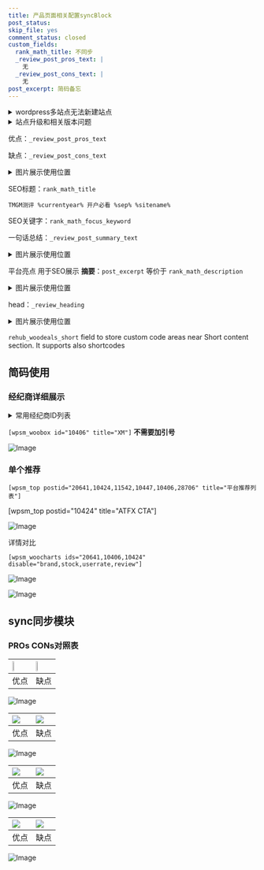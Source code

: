 ```yaml
---
title: 产品页面相关配置syncBlock
post_status: 
skip_file: yes
comment_status: closed
custom_fields:
  rank_math_title: 不同步
  _review_post_pros_text: |
    无
  _review_post_cons_text: |
    无
post_excerpt: 简码备忘
---
```

<details><summary>wordpress多站点无法新建站点</summary>

<li>和报错需要清理cookies一样的原因</li>
<li>wp-config.php里面<code>define( 'SUBDOMAIN_INSTALL', false );//子域名安装</code></li>
<li>新建子站点是用<code>define( 'SUBDOMAIN_INSTALL', true);//子域名安装</code> 完成以后，改成<code>false</code></li>
</details>

<details><summary>站点升级和相关版本问题</summary>

<p>wordpress：5.9.9
woocommerce：7.5.1
出现问题的地方：主题选项里面>><strong>Product layout >>compact style</strong></p>
<p>如何出现没有用过的字段 导致无法保存。先导出配置 然后进行修改，后面再次恢复即可。</p>
<p>出现部分字段无法显示时，需要返回默认布局后，对产品进行保存就好了。</p>
<p></p>
</details>

优点：`_review_post_pros_text`

缺点：`_review_post_cons_text`

<details><summary>图片展示使用位置</summary>

<img src="https://prod-files-secure.s3.us-west-2.amazonaws.com/39ed1227-6d7d-4570-be36-9ccd4a2c4241/f51d3d83-55d4-4bdf-9604-f37ec77ab556/Untitled.png?X-Amz-Algorithm=AWS4-HMAC-SHA256&X-Amz-Content-Sha256=UNSIGNED-PAYLOAD&X-Amz-Credential=ASIAZI2LB4666BTM3NYO%2F20250523%2Fus-west-2%2Fs3%2Faws4_request&X-Amz-Date=20250523T165529Z&X-Amz-Expires=3600&X-Amz-Security-Token=IQoJb3JpZ2luX2VjEDgaCXVzLXdlc3QtMiJHMEUCIAZvjQCdrU7KrOC02U7UOKrLUdGuzxe9RGHLe43IgdzWAiEAt65ZHoC9b6sdDdipX1gW4z2BlqlEh3PPz5oeVH%2FgqPwqiAQI8f%2F%2F%2F%2F%2F%2F%2F%2F%2F%2FARAAGgw2Mzc0MjMxODM4MDUiDOpoT7J2xnUawXkYNircA2izAB7eGwjyGNFiByhogVHy9v3kDl8ba7FW96WmY5O3E30aWFYmEpL6vpelII52yJyD23wBM4QJppkSorBAizC5Blbi9ykdMZmroU1MZkw5%2BvC5JclahCJMl6RcW1og%2FVLXMvRXBneEpMAUvyMIoVoaDpq8DZypH8tRui0TC%2BSCvm%2FnKMjP81%2FJslIsEoYhsRTCrH55Wrsfv1xKtRQNMtSonicxTroMClkNR72abdX4bKWyO0l5Xxebim%2FvS%2BZM6L8eGP8R98Z%2B8bzjHfO4sRdn0%2BrXUfVJ%2BRceD6qbVsLAipcjzJQ0YT%2Fxv3CmnUE01izjtRxBAvy4fttaTURDp4kyTzJZq9h3ONeP%2Ff8GF0WrO%2F5vzpN3yYPPn%2FUsbcRVpkh%2B0pY%2FwgOsdcChl%2Fiu2JrBEGTz%2BP6e6nNt3gluGCNigDhElhBTBksrvUWmP3lJHAj6mquYvI3r4PFJxvK6ZEmscODnWhUyUuEs43bEkXw921Eqikmy%2FvZb8isrlONEcEPSXzbr2jJsfVHC85KcIoVZimrsuaKtU0wzCdduRXOM%2BEHzEpoQHJI5ge32fxcal8YeULYZaSHVNX68dEHp8LmQk5RuHDtzkDtMZnw5xG8pZ%2FI6lk%2FPpBf45yFgMPq7wsEGOqUB%2BRHEZnASESpAyKGvMe9gs1H%2B0Vqnc%2F06F1kkMpdSM4x3fyeYsqpmA1u3lM390tTNr5KAJBMIg5o2Nw5BJzJs24uaPWdcZTewknffsi4WKlrWe2x98L3CF2VsJ9t3dDLvbvWAv0aoSYchHtHpeq49FhP2UyGE25nTR418Pacc8XlGX02UCKW2yP%2FiYyD0CKpI7Rt%2B%2B0JJWtt8GTjxBWnKZkkS4hOm&X-Amz-Signature=52999c3416a4221aa502073a4a204e0e2cee836ea7cb2ae37e5094fff17f6d35&X-Amz-SignedHeaders=host&x-id=GetObject" alt="Image">
</details>

SEO标题：`rank_math_title`

`TMGM测评 %currentyear% 开户必看 %sep% %sitename%`

SEO关键字：`rank_math_focus_keyword`

一句话总结：`_review_post_summary_text`

<details><summary>图片展示使用位置</summary>

<img src="https://prod-files-secure.s3.us-west-2.amazonaws.com/39ed1227-6d7d-4570-be36-9ccd4a2c4241/4b96a922-296c-4f4e-8630-d1c870cbce01/Untitled.png?X-Amz-Algorithm=AWS4-HMAC-SHA256&X-Amz-Content-Sha256=UNSIGNED-PAYLOAD&X-Amz-Credential=ASIAZI2LB4665PK4HYVO%2F20250523%2Fus-west-2%2Fs3%2Faws4_request&X-Amz-Date=20250523T165529Z&X-Amz-Expires=3600&X-Amz-Security-Token=IQoJb3JpZ2luX2VjEDgaCXVzLXdlc3QtMiJHMEUCIQDeXtDbaZAKTO9L4hOm5QnNZphL0HZjEB2orfZb40nV6gIgTJdaue%2FBQQcjIUBvZaQ9de1eiLGGN3t5f2SRQztUMfsqiAQI8f%2F%2F%2F%2F%2F%2F%2F%2F%2F%2FARAAGgw2Mzc0MjMxODM4MDUiDDu8v0lYfz4C94RoRSrcA7G1BLxlOAPhu9EmspI%2BZFzsfrXxJdW75P5%2BfjEVuGoLKeGqQYJmkrYXq2A9tHB9DKU8W0QBjAS%2FDEIz4V2DyWUo7qJ17jIpwMC02WA2nv6qSJ16SNsYqlJPzB8mc1ZNojga4EebjnfYt8fA8CRH5YGEQrXt0o8F9VZj%2BXN4oJaIxZBpCoJBlgSXFWUrOQS1QwdeVcwjK55CgaDG9rQTbVJ3szQZxovIsczZAzgpipbZ6P9lwFoWDRZvQVU7jslnhIhJepR0nHZhVjB909mrWd3muLsi%2Bl3KlnbZa5YT8ng4FY9FTQssb7nd0lUJlbu5iUt112%2F3%2B29owhC3gl%2FvzBKtftzYc%2BBZwdM%2Fe8n3IcXtYCmaNnj4bVhDBUG8Zv69aAIB9NsCR%2FcxppGIOJ7RMVx%2F%2Fhlm91WA1i62Npygwy2C5dAKzcRXigA1YF8JayGyMYHXZkUh2nBiHlN8ZkDgAoXWqsr3B59mCWtPzIgp4x%2BdupwL%2Bk1eEVj0w8J0i2dWRPYJfRFuP4yrYwzth8YkW9qYDcC%2B49gNK9fvUpu9F1oQWSgfA8AHGW1z5HJrOUN9GYWu7%2Be14NhPiMRDx39fLME2le27VOh1U1cAh%2BhhyJ9m7ktbGrjVI3gj0%2FBSMLq7wsEGOqUBfPwzeMUafpRCi%2BC5EcF6s7xeWisfVEwPowkbAtqQmM%2BLGtZQntSmCRZffNNFQEiksLsfcWjXid6AA1FcxXrTFaPFXGMHBrw3LK5utXHDhNexpPEn50nold9UtbPJ30HTc4YpoVtEsHUdxbrQH5wvl3ikkntH4sxCvzqL3VMfJ3rPxJ5EkKaar%2BoW1CeiPiRHxfNRWErZvhuxh%2FbBkNue6szQRKek&X-Amz-Signature=f8be93eabace4a6e8eace51083e59956ebe162351906c14cfe9c3e7f2db477e8&X-Amz-SignedHeaders=host&x-id=GetObject" alt="Image">
</details>

平台亮点 用于SEO展示 **摘要**：`post_excerpt`  等价于 `rank_math_description`

<details><summary>图片展示使用位置</summary>

<img src="https://prod-files-secure.s3.us-west-2.amazonaws.com/39ed1227-6d7d-4570-be36-9ccd4a2c4241/1ee11f63-b60a-4dfe-a7a7-d58ff23b5d88/Untitled.png?X-Amz-Algorithm=AWS4-HMAC-SHA256&X-Amz-Content-Sha256=UNSIGNED-PAYLOAD&X-Amz-Credential=ASIAZI2LB4665OIYPSYE%2F20250523%2Fus-west-2%2Fs3%2Faws4_request&X-Amz-Date=20250523T165529Z&X-Amz-Expires=3600&X-Amz-Security-Token=IQoJb3JpZ2luX2VjEDgaCXVzLXdlc3QtMiJIMEYCIQDelbjXwO8cgZ4C5EP9BxasynZM%2BSeGHDRlhzVwTgWkgAIhANI0%2FTn7pXql4PmI%2FMAbSzEbW%2Bski6Z86nseS998610cKogECPH%2F%2F%2F%2F%2F%2F%2F%2F%2F%2FwEQABoMNjM3NDIzMTgzODA1IgzZc8JuVpglEFT1ZBEq3AMcF2MlG280nKd6jkBwbh%2F6x64x6yJvuOLDYpw5MC75%2BrLzeYOVhlulIz%2BYDFUPr5%2Fxea1jBBQK2%2BQzwjkK343gEb4xHX42A4uEhmkeMqm9qhV9zlgp%2BEhQ6V51uaC2RTTo2Bcl3zui5oFadgkeR2e9bSgN8mSu3mtjBdjRPSDfdL3AUxtq7sbB8KZWncCEOAeyCWsgXvwdD890EjB5Ofrt0v5G9ffDpd2FyL8mla3E%2FIqCKoEN7XdCss1o6DJT0GiMAUM3LtGp6cYZ6g9byaTG%2Fmv0paPwf0gdRMY1b8zaYra8JZlbFsgy39ymqQT98QlG7uz%2B2iX5x0ZpXBp0eJX5Et3XLCr3HySkR6IHSeib48Qb1xs8uNaLlsPzjsTlLI6K1iabzZZ5G53lJoDlHZHXek1szFxpX5GmmldmZzQrBzu9d5t77szMC1MU1%2FyY9j3toJJOsPPsFT%2FJytwJl9K7PvOsA5to13K5y3oEls6a4gyDJGUrLfZbZvwnVtttTFgygaSettKe4Ceu8bLXmBUfVqm8h1626dNe6loti8YuGqUq2TS3l9wVj9OHZdtAiRbLd2IQvQ14w%2FdKO4j1ZhU9aSlgfgqyTCL681whCzcRDJuN%2Fdi46wnhlpKG3DDnu8LBBjqkAe313m5h1A5D1CMlXo1dj92IOI2%2FxQy7hezf1Q8FOYwV2sKSfoX01RWAvBUEPDUHmAT1%2BYk3NMC73GysWwuofWIM%2FVMHHCGZ0YasbWulJIgXcbIBdFsp%2FhjWcZGyTPA%2FO0TtB9vCwVzzI7Rg93IO0UgPhuMdYT38lykka0iJUrN5uNhvCBU5BmbDxkmusUBORydXhFXik4sxe9%2FkLjjn3QR7opqy&X-Amz-Signature=d049f8a5b7f18af88f2edb7dcf21f0c3dee9316c40abfe83324a83f900d50735&X-Amz-SignedHeaders=host&x-id=GetObject" alt="Image">
<img src="https://prod-files-secure.s3.us-west-2.amazonaws.com/39ed1227-6d7d-4570-be36-9ccd4a2c4241/ad4118b5-78d8-4fbe-801e-3b29b5d99c01/Untitled.png?X-Amz-Algorithm=AWS4-HMAC-SHA256&X-Amz-Content-Sha256=UNSIGNED-PAYLOAD&X-Amz-Credential=ASIAZI2LB4665OIYPSYE%2F20250523%2Fus-west-2%2Fs3%2Faws4_request&X-Amz-Date=20250523T165529Z&X-Amz-Expires=3600&X-Amz-Security-Token=IQoJb3JpZ2luX2VjEDgaCXVzLXdlc3QtMiJIMEYCIQDelbjXwO8cgZ4C5EP9BxasynZM%2BSeGHDRlhzVwTgWkgAIhANI0%2FTn7pXql4PmI%2FMAbSzEbW%2Bski6Z86nseS998610cKogECPH%2F%2F%2F%2F%2F%2F%2F%2F%2F%2FwEQABoMNjM3NDIzMTgzODA1IgzZc8JuVpglEFT1ZBEq3AMcF2MlG280nKd6jkBwbh%2F6x64x6yJvuOLDYpw5MC75%2BrLzeYOVhlulIz%2BYDFUPr5%2Fxea1jBBQK2%2BQzwjkK343gEb4xHX42A4uEhmkeMqm9qhV9zlgp%2BEhQ6V51uaC2RTTo2Bcl3zui5oFadgkeR2e9bSgN8mSu3mtjBdjRPSDfdL3AUxtq7sbB8KZWncCEOAeyCWsgXvwdD890EjB5Ofrt0v5G9ffDpd2FyL8mla3E%2FIqCKoEN7XdCss1o6DJT0GiMAUM3LtGp6cYZ6g9byaTG%2Fmv0paPwf0gdRMY1b8zaYra8JZlbFsgy39ymqQT98QlG7uz%2B2iX5x0ZpXBp0eJX5Et3XLCr3HySkR6IHSeib48Qb1xs8uNaLlsPzjsTlLI6K1iabzZZ5G53lJoDlHZHXek1szFxpX5GmmldmZzQrBzu9d5t77szMC1MU1%2FyY9j3toJJOsPPsFT%2FJytwJl9K7PvOsA5to13K5y3oEls6a4gyDJGUrLfZbZvwnVtttTFgygaSettKe4Ceu8bLXmBUfVqm8h1626dNe6loti8YuGqUq2TS3l9wVj9OHZdtAiRbLd2IQvQ14w%2FdKO4j1ZhU9aSlgfgqyTCL681whCzcRDJuN%2Fdi46wnhlpKG3DDnu8LBBjqkAe313m5h1A5D1CMlXo1dj92IOI2%2FxQy7hezf1Q8FOYwV2sKSfoX01RWAvBUEPDUHmAT1%2BYk3NMC73GysWwuofWIM%2FVMHHCGZ0YasbWulJIgXcbIBdFsp%2FhjWcZGyTPA%2FO0TtB9vCwVzzI7Rg93IO0UgPhuMdYT38lykka0iJUrN5uNhvCBU5BmbDxkmusUBORydXhFXik4sxe9%2FkLjjn3QR7opqy&X-Amz-Signature=4dcef4d156f23084bade7b7625f86e5d9068c9eb8a2216de87c04bc4fb9708b4&X-Amz-SignedHeaders=host&x-id=GetObject" alt="Image">
<img src="https://prod-files-secure.s3.us-west-2.amazonaws.com/39ed1227-6d7d-4570-be36-9ccd4a2c4241/a38cf7c9-a79c-4b64-9e94-13589fe0758b/Untitled.png?X-Amz-Algorithm=AWS4-HMAC-SHA256&X-Amz-Content-Sha256=UNSIGNED-PAYLOAD&X-Amz-Credential=ASIAZI2LB4665OIYPSYE%2F20250523%2Fus-west-2%2Fs3%2Faws4_request&X-Amz-Date=20250523T165529Z&X-Amz-Expires=3600&X-Amz-Security-Token=IQoJb3JpZ2luX2VjEDgaCXVzLXdlc3QtMiJIMEYCIQDelbjXwO8cgZ4C5EP9BxasynZM%2BSeGHDRlhzVwTgWkgAIhANI0%2FTn7pXql4PmI%2FMAbSzEbW%2Bski6Z86nseS998610cKogECPH%2F%2F%2F%2F%2F%2F%2F%2F%2F%2FwEQABoMNjM3NDIzMTgzODA1IgzZc8JuVpglEFT1ZBEq3AMcF2MlG280nKd6jkBwbh%2F6x64x6yJvuOLDYpw5MC75%2BrLzeYOVhlulIz%2BYDFUPr5%2Fxea1jBBQK2%2BQzwjkK343gEb4xHX42A4uEhmkeMqm9qhV9zlgp%2BEhQ6V51uaC2RTTo2Bcl3zui5oFadgkeR2e9bSgN8mSu3mtjBdjRPSDfdL3AUxtq7sbB8KZWncCEOAeyCWsgXvwdD890EjB5Ofrt0v5G9ffDpd2FyL8mla3E%2FIqCKoEN7XdCss1o6DJT0GiMAUM3LtGp6cYZ6g9byaTG%2Fmv0paPwf0gdRMY1b8zaYra8JZlbFsgy39ymqQT98QlG7uz%2B2iX5x0ZpXBp0eJX5Et3XLCr3HySkR6IHSeib48Qb1xs8uNaLlsPzjsTlLI6K1iabzZZ5G53lJoDlHZHXek1szFxpX5GmmldmZzQrBzu9d5t77szMC1MU1%2FyY9j3toJJOsPPsFT%2FJytwJl9K7PvOsA5to13K5y3oEls6a4gyDJGUrLfZbZvwnVtttTFgygaSettKe4Ceu8bLXmBUfVqm8h1626dNe6loti8YuGqUq2TS3l9wVj9OHZdtAiRbLd2IQvQ14w%2FdKO4j1ZhU9aSlgfgqyTCL681whCzcRDJuN%2Fdi46wnhlpKG3DDnu8LBBjqkAe313m5h1A5D1CMlXo1dj92IOI2%2FxQy7hezf1Q8FOYwV2sKSfoX01RWAvBUEPDUHmAT1%2BYk3NMC73GysWwuofWIM%2FVMHHCGZ0YasbWulJIgXcbIBdFsp%2FhjWcZGyTPA%2FO0TtB9vCwVzzI7Rg93IO0UgPhuMdYT38lykka0iJUrN5uNhvCBU5BmbDxkmusUBORydXhFXik4sxe9%2FkLjjn3QR7opqy&X-Amz-Signature=1c28aee0cb8f06b59bbf3517e6ce4a1f0cf784abaa1864fa1e8fc6c7cd19205e&X-Amz-SignedHeaders=host&x-id=GetObject" alt="Image">
<img src="https://prod-files-secure.s3.us-west-2.amazonaws.com/39ed1227-6d7d-4570-be36-9ccd4a2c4241/7da6fc1e-d2ac-42ae-8c75-cb5749aa18f6/Untitled.png?X-Amz-Algorithm=AWS4-HMAC-SHA256&X-Amz-Content-Sha256=UNSIGNED-PAYLOAD&X-Amz-Credential=ASIAZI2LB4665OIYPSYE%2F20250523%2Fus-west-2%2Fs3%2Faws4_request&X-Amz-Date=20250523T165529Z&X-Amz-Expires=3600&X-Amz-Security-Token=IQoJb3JpZ2luX2VjEDgaCXVzLXdlc3QtMiJIMEYCIQDelbjXwO8cgZ4C5EP9BxasynZM%2BSeGHDRlhzVwTgWkgAIhANI0%2FTn7pXql4PmI%2FMAbSzEbW%2Bski6Z86nseS998610cKogECPH%2F%2F%2F%2F%2F%2F%2F%2F%2F%2FwEQABoMNjM3NDIzMTgzODA1IgzZc8JuVpglEFT1ZBEq3AMcF2MlG280nKd6jkBwbh%2F6x64x6yJvuOLDYpw5MC75%2BrLzeYOVhlulIz%2BYDFUPr5%2Fxea1jBBQK2%2BQzwjkK343gEb4xHX42A4uEhmkeMqm9qhV9zlgp%2BEhQ6V51uaC2RTTo2Bcl3zui5oFadgkeR2e9bSgN8mSu3mtjBdjRPSDfdL3AUxtq7sbB8KZWncCEOAeyCWsgXvwdD890EjB5Ofrt0v5G9ffDpd2FyL8mla3E%2FIqCKoEN7XdCss1o6DJT0GiMAUM3LtGp6cYZ6g9byaTG%2Fmv0paPwf0gdRMY1b8zaYra8JZlbFsgy39ymqQT98QlG7uz%2B2iX5x0ZpXBp0eJX5Et3XLCr3HySkR6IHSeib48Qb1xs8uNaLlsPzjsTlLI6K1iabzZZ5G53lJoDlHZHXek1szFxpX5GmmldmZzQrBzu9d5t77szMC1MU1%2FyY9j3toJJOsPPsFT%2FJytwJl9K7PvOsA5to13K5y3oEls6a4gyDJGUrLfZbZvwnVtttTFgygaSettKe4Ceu8bLXmBUfVqm8h1626dNe6loti8YuGqUq2TS3l9wVj9OHZdtAiRbLd2IQvQ14w%2FdKO4j1ZhU9aSlgfgqyTCL681whCzcRDJuN%2Fdi46wnhlpKG3DDnu8LBBjqkAe313m5h1A5D1CMlXo1dj92IOI2%2FxQy7hezf1Q8FOYwV2sKSfoX01RWAvBUEPDUHmAT1%2BYk3NMC73GysWwuofWIM%2FVMHHCGZ0YasbWulJIgXcbIBdFsp%2FhjWcZGyTPA%2FO0TtB9vCwVzzI7Rg93IO0UgPhuMdYT38lykka0iJUrN5uNhvCBU5BmbDxkmusUBORydXhFXik4sxe9%2FkLjjn3QR7opqy&X-Amz-Signature=b89f321405744802e039efb2c5fb23cd834c5c99d2360b65718793ef7fb57192&X-Amz-SignedHeaders=host&x-id=GetObject" alt="Image">
<img src="https://prod-files-secure.s3.us-west-2.amazonaws.com/39ed1227-6d7d-4570-be36-9ccd4a2c4241/7e97f40a-eaee-47f5-b2f9-475f96808fa7/Untitled.png?X-Amz-Algorithm=AWS4-HMAC-SHA256&X-Amz-Content-Sha256=UNSIGNED-PAYLOAD&X-Amz-Credential=ASIAZI2LB4665OIYPSYE%2F20250523%2Fus-west-2%2Fs3%2Faws4_request&X-Amz-Date=20250523T165529Z&X-Amz-Expires=3600&X-Amz-Security-Token=IQoJb3JpZ2luX2VjEDgaCXVzLXdlc3QtMiJIMEYCIQDelbjXwO8cgZ4C5EP9BxasynZM%2BSeGHDRlhzVwTgWkgAIhANI0%2FTn7pXql4PmI%2FMAbSzEbW%2Bski6Z86nseS998610cKogECPH%2F%2F%2F%2F%2F%2F%2F%2F%2F%2FwEQABoMNjM3NDIzMTgzODA1IgzZc8JuVpglEFT1ZBEq3AMcF2MlG280nKd6jkBwbh%2F6x64x6yJvuOLDYpw5MC75%2BrLzeYOVhlulIz%2BYDFUPr5%2Fxea1jBBQK2%2BQzwjkK343gEb4xHX42A4uEhmkeMqm9qhV9zlgp%2BEhQ6V51uaC2RTTo2Bcl3zui5oFadgkeR2e9bSgN8mSu3mtjBdjRPSDfdL3AUxtq7sbB8KZWncCEOAeyCWsgXvwdD890EjB5Ofrt0v5G9ffDpd2FyL8mla3E%2FIqCKoEN7XdCss1o6DJT0GiMAUM3LtGp6cYZ6g9byaTG%2Fmv0paPwf0gdRMY1b8zaYra8JZlbFsgy39ymqQT98QlG7uz%2B2iX5x0ZpXBp0eJX5Et3XLCr3HySkR6IHSeib48Qb1xs8uNaLlsPzjsTlLI6K1iabzZZ5G53lJoDlHZHXek1szFxpX5GmmldmZzQrBzu9d5t77szMC1MU1%2FyY9j3toJJOsPPsFT%2FJytwJl9K7PvOsA5to13K5y3oEls6a4gyDJGUrLfZbZvwnVtttTFgygaSettKe4Ceu8bLXmBUfVqm8h1626dNe6loti8YuGqUq2TS3l9wVj9OHZdtAiRbLd2IQvQ14w%2FdKO4j1ZhU9aSlgfgqyTCL681whCzcRDJuN%2Fdi46wnhlpKG3DDnu8LBBjqkAe313m5h1A5D1CMlXo1dj92IOI2%2FxQy7hezf1Q8FOYwV2sKSfoX01RWAvBUEPDUHmAT1%2BYk3NMC73GysWwuofWIM%2FVMHHCGZ0YasbWulJIgXcbIBdFsp%2FhjWcZGyTPA%2FO0TtB9vCwVzzI7Rg93IO0UgPhuMdYT38lykka0iJUrN5uNhvCBU5BmbDxkmusUBORydXhFXik4sxe9%2FkLjjn3QR7opqy&X-Amz-Signature=169ff2f5aa529dae30c2de2aa5daea1cd32cae0c016dec2d7b9d2a1f2e0105ec&X-Amz-SignedHeaders=host&x-id=GetObject" alt="Image">
</details>

head：`_review_heading`

<details><summary>图片展示使用位置</summary>

<img src="https://prod-files-secure.s3.us-west-2.amazonaws.com/39ed1227-6d7d-4570-be36-9ccd4a2c4241/3a4650ad-9887-415c-889a-edd51fa54f27/Untitled.png?X-Amz-Algorithm=AWS4-HMAC-SHA256&X-Amz-Content-Sha256=UNSIGNED-PAYLOAD&X-Amz-Credential=ASIAZI2LB466TH42EG6Y%2F20250523%2Fus-west-2%2Fs3%2Faws4_request&X-Amz-Date=20250523T165530Z&X-Amz-Expires=3600&X-Amz-Security-Token=IQoJb3JpZ2luX2VjEDgaCXVzLXdlc3QtMiJHMEUCIQDHj50neIY6vz%2B%2BI5Njily9nZeL%2F%2F6bk6%2F2QLv2q2ekrAIgLehOsF0TXUp0IqJyMUlsC2XQFFkj0sR5lwDtW65lSSUqiAQI8f%2F%2F%2F%2F%2F%2F%2F%2F%2F%2FARAAGgw2Mzc0MjMxODM4MDUiDP77blcy1Z8mHKPNYircA1hpXiUIvRApC0gaWRXm2XtgRqvlzCArn9wiKCgrE8YnJ0JR1aWVvdVlgqknLB3bAkd6qg5RNDtJkeFk57CfhUbSkktmhmfc6WgWBgULv%2F00sLplI2VP4BTv0Yhkcr8BzS0wXQ8BtH%2BZkOJkCyyfed4UE%2BDbWrrPQMYcyrFhnuPlTBoWGxBoI7qXKf9RFBLgf3ee%2FNmY6SiLc8ZSq9zX%2BKqs3u0EKXOOgZaQivCOvD0wgZGv8Wo2qkgKqbIvMNqhUphGb03wA4giJRqEueMeYZawfwuARW8sNeNzmmhEALuPREyiWA2psjLsoXKxiAR3BW325xgAWUOi%2FtQQlkYMjGVUIN%2BWyl%2FenzDKxd%2FDvsdNJQXNJXT8RqmdyfK%2FgmwL269I1OE8Jt10YvckUvzALhG8y3TVaxXCxy5F9Q9GO9bltq4gbzDiyxEMnRcwZsmd0JXroCRKLc8thbsR1y6%2BjtL%2FHrSezBAc8x%2F1Qk83LfJF%2BNGjvrmOBxvGpS%2Bco7TozUrWs9rmb%2BgPxDUbYNIizsbXNBx7s7MYxUFZ4CCqPIWwe9j3ty8BrdVD%2FOZYDKOI5grv5Dt1pf8p1pd7%2FCEKayLuMNo%2BWQfsRfklVczIRdK5CyE9IC1dHrQ4Zk4xML%2B7wsEGOqUBQghzAxfR8VT40bsEK79YYOYSvDM%2BLsHYGYVA9CMB8tOa3bLqi7qGrnMobHamn1hkIIohQVSzXVTK0Zz1u0sjWp%2BdgWWNJfbzKwAfetw9eeypmynffBv%2FZJozKJPAYMhNJL6Aq0UaQxugLxFoPsHIBVknDpQ54yMtvl%2FTmtvMCd6onA0QSzKIecjTRIDi8zATy1bSKzJllW%2BZunBgvHoxo0elr8gi&X-Amz-Signature=3be4f70625c639266812b4156ceabdea70bb1841eca300143cdffea720ca307b&X-Amz-SignedHeaders=host&x-id=GetObject" alt="Image">
</details>

`rehub_woodeals_short`	field to store custom code areas near Short content section. It supports also shortcodes



## 简码使用

### 经纪商详细展示

<details><summary>常用经纪商ID列表</summary>

<pre><code class="php">嘉盛 ===> 20641  [wpsm_woobox id="20641" title="嘉盛"]
易信easymarkets ===> 11542  [wpsm_woobox id="11542" title="易信easymarkets"]
ATFX外汇 ===> 10424  [wpsm_woobox id="10424" title="ATFX"]
XM ===> 10406  [wpsm_woobox id="10406" title="XM"]
TMGM ===> 29622  [wpsm_woobox id="29622" title="TMGM"]
HYCM ===> 10447  [wpsm_woobox id="10447" title="HYCM"]
fpmarkets澳福外汇 ===> 20639  [wpsm_woobox id="20639" title="fpmarkets澳福外汇"]</code></pre>
</details>

`[wpsm_woobox id="10406" title="XM"]` **不需要加引号**

![Image](https://prod-files-secure.s3.us-west-2.amazonaws.com/39ed1227-6d7d-4570-be36-9ccd4a2c4241/4f898f9d-0fa7-4e43-acd3-ac6bc7be575a/Untitled.png?X-Amz-Algorithm=AWS4-HMAC-SHA256&X-Amz-Content-Sha256=UNSIGNED-PAYLOAD&X-Amz-Credential=ASIAZI2LB4664H7CC6HI%2F20250523%2Fus-west-2%2Fs3%2Faws4_request&X-Amz-Date=20250523T165522Z&X-Amz-Expires=3600&X-Amz-Security-Token=IQoJb3JpZ2luX2VjEDgaCXVzLXdlc3QtMiJHMEUCIAyv3xgTsHsPqFYMJAEgZIg4HP4gHPHUIMTNaw4Cya8WAiEAp2LQRRLpdTqbsEe80NWR6yj3ir517HGeM9VkNfXFpzkqiAQI8f%2F%2F%2F%2F%2F%2F%2F%2F%2F%2FARAAGgw2Mzc0MjMxODM4MDUiDPNJZ%2BmIi75XQ78tVSrcAwcifCRz7VXOFsrUivdGqwXZrGBgDgqGvPYp2b4C9f90W8d%2Bvrl9HfQVtiqqcJpLgKE8xod%2FTsv10GKEohQ9zcunrHsIqGcD148nMNkr6N5%2FHUk7hkAVqoepjpDAeaGFLP9XS2rbYnoynOn%2F6Qfu5GpohHdyjs6F4H2Ij%2BXyeCR%2BeZ5M3IhAro%2BVnNnMfK%2BhD1Z%2BzQyhD7nQM%2FHh5ydSPRmdyb%2BlCLDNmHUnqTzZI%2FdLVSZPyJG1NFBcpQryertOROhXqZ9I0YFUJeUP2E8gsp5TG2g3%2F5pYZLdcOx6w%2Fn4cOzIE3P1uU0rdiVdvhqd8P3zG6KxP54KOm%2FltNu7w313Q%2BNhSdpKOsGLAcTGOLMgF5kq1RKF2qf9TYjzLEASKz6QUywxM0%2FPQ7l6KiNZ4fach%2BF%2Fq29dPD5Kvwt%2BwUks%2BuZ7s8MYiuJYcYye%2FgGDbpY7Z5zyKUArEyDAiyesOU%2BfZ0tYW16X%2BaU2AHBDR77bXoAgv45gcWilL5tddOXmt3tcEaPKc0NaU2vW0eLttmkYO0NEbPyBhqWYy7JuHC%2FIi7GIJrlGCI6QQh%2BaxFkUpNWjul8L0WcvvhLOdPtXAGujiKPhEVU73WzW0xWsqwN95ElyH7fcIAw%2FoSlG2MNK7wsEGOqUByXwycFF7R9qnO%2Be7G2bUtbXkotLL9xav38XjoUm%2B6bI%2FTPWR2H%2BthK9tM0VXkWCh39C1OfY0l7NiXw7sXk9xGZgMlVlrRldaGjk4doQ7Tk8X%2FYjF5qEEzRkEvjvELNF1DZCsjsHuepGKRXQc8%2FyW8N9cEGspxXcbXztopMr0S9ttiVFWMWAnMzguCaj2hhX%2BPUeOaA6yNkIJViIlBho07%2F6OSpat&X-Amz-Signature=0f249267a179f6a6fc144f31174b576d316d9bd2b1afad2b2268f11c94805c84&X-Amz-SignedHeaders=host&x-id=GetObject)

### 单个推荐
`[wpsm_top postid="20641,10424,11542,10447,10406,28706" title="平台推荐列表"]`

[wpsm_top postid="10424" title="ATFX CTA"]

![Image](https://prod-files-secure.s3.us-west-2.amazonaws.com/39ed1227-6d7d-4570-be36-9ccd4a2c4241/5ac620dc-51a8-48b6-b55d-91f47299193c/Untitled.png?X-Amz-Algorithm=AWS4-HMAC-SHA256&X-Amz-Content-Sha256=UNSIGNED-PAYLOAD&X-Amz-Credential=ASIAZI2LB4664H7CC6HI%2F20250523%2Fus-west-2%2Fs3%2Faws4_request&X-Amz-Date=20250523T165522Z&X-Amz-Expires=3600&X-Amz-Security-Token=IQoJb3JpZ2luX2VjEDgaCXVzLXdlc3QtMiJHMEUCIAyv3xgTsHsPqFYMJAEgZIg4HP4gHPHUIMTNaw4Cya8WAiEAp2LQRRLpdTqbsEe80NWR6yj3ir517HGeM9VkNfXFpzkqiAQI8f%2F%2F%2F%2F%2F%2F%2F%2F%2F%2FARAAGgw2Mzc0MjMxODM4MDUiDPNJZ%2BmIi75XQ78tVSrcAwcifCRz7VXOFsrUivdGqwXZrGBgDgqGvPYp2b4C9f90W8d%2Bvrl9HfQVtiqqcJpLgKE8xod%2FTsv10GKEohQ9zcunrHsIqGcD148nMNkr6N5%2FHUk7hkAVqoepjpDAeaGFLP9XS2rbYnoynOn%2F6Qfu5GpohHdyjs6F4H2Ij%2BXyeCR%2BeZ5M3IhAro%2BVnNnMfK%2BhD1Z%2BzQyhD7nQM%2FHh5ydSPRmdyb%2BlCLDNmHUnqTzZI%2FdLVSZPyJG1NFBcpQryertOROhXqZ9I0YFUJeUP2E8gsp5TG2g3%2F5pYZLdcOx6w%2Fn4cOzIE3P1uU0rdiVdvhqd8P3zG6KxP54KOm%2FltNu7w313Q%2BNhSdpKOsGLAcTGOLMgF5kq1RKF2qf9TYjzLEASKz6QUywxM0%2FPQ7l6KiNZ4fach%2BF%2Fq29dPD5Kvwt%2BwUks%2BuZ7s8MYiuJYcYye%2FgGDbpY7Z5zyKUArEyDAiyesOU%2BfZ0tYW16X%2BaU2AHBDR77bXoAgv45gcWilL5tddOXmt3tcEaPKc0NaU2vW0eLttmkYO0NEbPyBhqWYy7JuHC%2FIi7GIJrlGCI6QQh%2BaxFkUpNWjul8L0WcvvhLOdPtXAGujiKPhEVU73WzW0xWsqwN95ElyH7fcIAw%2FoSlG2MNK7wsEGOqUByXwycFF7R9qnO%2Be7G2bUtbXkotLL9xav38XjoUm%2B6bI%2FTPWR2H%2BthK9tM0VXkWCh39C1OfY0l7NiXw7sXk9xGZgMlVlrRldaGjk4doQ7Tk8X%2FYjF5qEEzRkEvjvELNF1DZCsjsHuepGKRXQc8%2FyW8N9cEGspxXcbXztopMr0S9ttiVFWMWAnMzguCaj2hhX%2BPUeOaA6yNkIJViIlBho07%2F6OSpat&X-Amz-Signature=d3f71b5abfbb9004aa4e03e5d70fd5fc55a3af7a7499641cc7431951703ab267&X-Amz-SignedHeaders=host&x-id=GetObject)

详情对比

`[wpsm_woocharts ids="20641,10406,10424" disable="brand,stock,userrate,review"]`

![Image](https://prod-files-secure.s3.us-west-2.amazonaws.com/39ed1227-6d7d-4570-be36-9ccd4a2c4241/bf3ba45f-b9f3-4295-8aef-b4a495fd25f4/Untitled.png?X-Amz-Algorithm=AWS4-HMAC-SHA256&X-Amz-Content-Sha256=UNSIGNED-PAYLOAD&X-Amz-Credential=ASIAZI2LB4664H7CC6HI%2F20250523%2Fus-west-2%2Fs3%2Faws4_request&X-Amz-Date=20250523T165522Z&X-Amz-Expires=3600&X-Amz-Security-Token=IQoJb3JpZ2luX2VjEDgaCXVzLXdlc3QtMiJHMEUCIAyv3xgTsHsPqFYMJAEgZIg4HP4gHPHUIMTNaw4Cya8WAiEAp2LQRRLpdTqbsEe80NWR6yj3ir517HGeM9VkNfXFpzkqiAQI8f%2F%2F%2F%2F%2F%2F%2F%2F%2F%2FARAAGgw2Mzc0MjMxODM4MDUiDPNJZ%2BmIi75XQ78tVSrcAwcifCRz7VXOFsrUivdGqwXZrGBgDgqGvPYp2b4C9f90W8d%2Bvrl9HfQVtiqqcJpLgKE8xod%2FTsv10GKEohQ9zcunrHsIqGcD148nMNkr6N5%2FHUk7hkAVqoepjpDAeaGFLP9XS2rbYnoynOn%2F6Qfu5GpohHdyjs6F4H2Ij%2BXyeCR%2BeZ5M3IhAro%2BVnNnMfK%2BhD1Z%2BzQyhD7nQM%2FHh5ydSPRmdyb%2BlCLDNmHUnqTzZI%2FdLVSZPyJG1NFBcpQryertOROhXqZ9I0YFUJeUP2E8gsp5TG2g3%2F5pYZLdcOx6w%2Fn4cOzIE3P1uU0rdiVdvhqd8P3zG6KxP54KOm%2FltNu7w313Q%2BNhSdpKOsGLAcTGOLMgF5kq1RKF2qf9TYjzLEASKz6QUywxM0%2FPQ7l6KiNZ4fach%2BF%2Fq29dPD5Kvwt%2BwUks%2BuZ7s8MYiuJYcYye%2FgGDbpY7Z5zyKUArEyDAiyesOU%2BfZ0tYW16X%2BaU2AHBDR77bXoAgv45gcWilL5tddOXmt3tcEaPKc0NaU2vW0eLttmkYO0NEbPyBhqWYy7JuHC%2FIi7GIJrlGCI6QQh%2BaxFkUpNWjul8L0WcvvhLOdPtXAGujiKPhEVU73WzW0xWsqwN95ElyH7fcIAw%2FoSlG2MNK7wsEGOqUByXwycFF7R9qnO%2Be7G2bUtbXkotLL9xav38XjoUm%2B6bI%2FTPWR2H%2BthK9tM0VXkWCh39C1OfY0l7NiXw7sXk9xGZgMlVlrRldaGjk4doQ7Tk8X%2FYjF5qEEzRkEvjvELNF1DZCsjsHuepGKRXQc8%2FyW8N9cEGspxXcbXztopMr0S9ttiVFWMWAnMzguCaj2hhX%2BPUeOaA6yNkIJViIlBho07%2F6OSpat&X-Amz-Signature=4529d7d7c8a714fb4425025dc7f1c2432787bb94aa39fec5135bb43ef4079ddf&X-Amz-SignedHeaders=host&x-id=GetObject)

![Image](https://prod-files-secure.s3.us-west-2.amazonaws.com/39ed1227-6d7d-4570-be36-9ccd4a2c4241/30bc56ef-f383-4b48-9768-2ebc9e436ec0/Untitled.png?X-Amz-Algorithm=AWS4-HMAC-SHA256&X-Amz-Content-Sha256=UNSIGNED-PAYLOAD&X-Amz-Credential=ASIAZI2LB4664H7CC6HI%2F20250523%2Fus-west-2%2Fs3%2Faws4_request&X-Amz-Date=20250523T165522Z&X-Amz-Expires=3600&X-Amz-Security-Token=IQoJb3JpZ2luX2VjEDgaCXVzLXdlc3QtMiJHMEUCIAyv3xgTsHsPqFYMJAEgZIg4HP4gHPHUIMTNaw4Cya8WAiEAp2LQRRLpdTqbsEe80NWR6yj3ir517HGeM9VkNfXFpzkqiAQI8f%2F%2F%2F%2F%2F%2F%2F%2F%2F%2FARAAGgw2Mzc0MjMxODM4MDUiDPNJZ%2BmIi75XQ78tVSrcAwcifCRz7VXOFsrUivdGqwXZrGBgDgqGvPYp2b4C9f90W8d%2Bvrl9HfQVtiqqcJpLgKE8xod%2FTsv10GKEohQ9zcunrHsIqGcD148nMNkr6N5%2FHUk7hkAVqoepjpDAeaGFLP9XS2rbYnoynOn%2F6Qfu5GpohHdyjs6F4H2Ij%2BXyeCR%2BeZ5M3IhAro%2BVnNnMfK%2BhD1Z%2BzQyhD7nQM%2FHh5ydSPRmdyb%2BlCLDNmHUnqTzZI%2FdLVSZPyJG1NFBcpQryertOROhXqZ9I0YFUJeUP2E8gsp5TG2g3%2F5pYZLdcOx6w%2Fn4cOzIE3P1uU0rdiVdvhqd8P3zG6KxP54KOm%2FltNu7w313Q%2BNhSdpKOsGLAcTGOLMgF5kq1RKF2qf9TYjzLEASKz6QUywxM0%2FPQ7l6KiNZ4fach%2BF%2Fq29dPD5Kvwt%2BwUks%2BuZ7s8MYiuJYcYye%2FgGDbpY7Z5zyKUArEyDAiyesOU%2BfZ0tYW16X%2BaU2AHBDR77bXoAgv45gcWilL5tddOXmt3tcEaPKc0NaU2vW0eLttmkYO0NEbPyBhqWYy7JuHC%2FIi7GIJrlGCI6QQh%2BaxFkUpNWjul8L0WcvvhLOdPtXAGujiKPhEVU73WzW0xWsqwN95ElyH7fcIAw%2FoSlG2MNK7wsEGOqUByXwycFF7R9qnO%2Be7G2bUtbXkotLL9xav38XjoUm%2B6bI%2FTPWR2H%2BthK9tM0VXkWCh39C1OfY0l7NiXw7sXk9xGZgMlVlrRldaGjk4doQ7Tk8X%2FYjF5qEEzRkEvjvELNF1DZCsjsHuepGKRXQc8%2FyW8N9cEGspxXcbXztopMr0S9ttiVFWMWAnMzguCaj2hhX%2BPUeOaA6yNkIJViIlBho07%2F6OSpat&X-Amz-Signature=31c9c44448c9a0f0fbcd11b74176bc287b380a689bd8041176f23dcd7a195d62&X-Amz-SignedHeaders=host&x-id=GetObject)

## sync同步模块

### PROs CONs对照表

| <img src="https://cdn.ifttt.fun/gh/jarlin8/OSS@main/icons/customize/pros.svg" height="auto" width="37.3%"> | <img src="https://cdn.ifttt.fun/gh/jarlin8/OSS@main/icons/customize/cons.svg" height="auto" width="28.8%"> |
| :--- | :--- |
| 优点 | 缺点 |

![Image](https://prod-files-secure.s3.us-west-2.amazonaws.com/39ed1227-6d7d-4570-be36-9ccd4a2c4241/8742b755-dfb5-4004-9a5f-d6e561664bd8/Untitled.png?X-Amz-Algorithm=AWS4-HMAC-SHA256&X-Amz-Content-Sha256=UNSIGNED-PAYLOAD&X-Amz-Credential=ASIAZI2LB4664H7CC6HI%2F20250523%2Fus-west-2%2Fs3%2Faws4_request&X-Amz-Date=20250523T165522Z&X-Amz-Expires=3600&X-Amz-Security-Token=IQoJb3JpZ2luX2VjEDgaCXVzLXdlc3QtMiJHMEUCIAyv3xgTsHsPqFYMJAEgZIg4HP4gHPHUIMTNaw4Cya8WAiEAp2LQRRLpdTqbsEe80NWR6yj3ir517HGeM9VkNfXFpzkqiAQI8f%2F%2F%2F%2F%2F%2F%2F%2F%2F%2FARAAGgw2Mzc0MjMxODM4MDUiDPNJZ%2BmIi75XQ78tVSrcAwcifCRz7VXOFsrUivdGqwXZrGBgDgqGvPYp2b4C9f90W8d%2Bvrl9HfQVtiqqcJpLgKE8xod%2FTsv10GKEohQ9zcunrHsIqGcD148nMNkr6N5%2FHUk7hkAVqoepjpDAeaGFLP9XS2rbYnoynOn%2F6Qfu5GpohHdyjs6F4H2Ij%2BXyeCR%2BeZ5M3IhAro%2BVnNnMfK%2BhD1Z%2BzQyhD7nQM%2FHh5ydSPRmdyb%2BlCLDNmHUnqTzZI%2FdLVSZPyJG1NFBcpQryertOROhXqZ9I0YFUJeUP2E8gsp5TG2g3%2F5pYZLdcOx6w%2Fn4cOzIE3P1uU0rdiVdvhqd8P3zG6KxP54KOm%2FltNu7w313Q%2BNhSdpKOsGLAcTGOLMgF5kq1RKF2qf9TYjzLEASKz6QUywxM0%2FPQ7l6KiNZ4fach%2BF%2Fq29dPD5Kvwt%2BwUks%2BuZ7s8MYiuJYcYye%2FgGDbpY7Z5zyKUArEyDAiyesOU%2BfZ0tYW16X%2BaU2AHBDR77bXoAgv45gcWilL5tddOXmt3tcEaPKc0NaU2vW0eLttmkYO0NEbPyBhqWYy7JuHC%2FIi7GIJrlGCI6QQh%2BaxFkUpNWjul8L0WcvvhLOdPtXAGujiKPhEVU73WzW0xWsqwN95ElyH7fcIAw%2FoSlG2MNK7wsEGOqUByXwycFF7R9qnO%2Be7G2bUtbXkotLL9xav38XjoUm%2B6bI%2FTPWR2H%2BthK9tM0VXkWCh39C1OfY0l7NiXw7sXk9xGZgMlVlrRldaGjk4doQ7Tk8X%2FYjF5qEEzRkEvjvELNF1DZCsjsHuepGKRXQc8%2FyW8N9cEGspxXcbXztopMr0S9ttiVFWMWAnMzguCaj2hhX%2BPUeOaA6yNkIJViIlBho07%2F6OSpat&X-Amz-Signature=8c1fad9b54f2e6f3e18d7bc488cb62de8eb5e58da0997cab9a56756dfde43b08&X-Amz-SignedHeaders=host&x-id=GetObject)

| <img src="https://cdn.ifttt.fun/gh/jarlin8/OSS@main/icons/customize/pros1.svg" height="auto"> | <img src="https://cdn.ifttt.fun/gh/jarlin8/OSS@main/icons/customize/cons1.svg" height="auto"> |
| :--- | :--- |
| 优点 | 缺点 |

![Image](https://prod-files-secure.s3.us-west-2.amazonaws.com/39ed1227-6d7d-4570-be36-9ccd4a2c4241/806358f8-c9c4-4e17-bb35-c6c76a5397a5/Untitled.png?X-Amz-Algorithm=AWS4-HMAC-SHA256&X-Amz-Content-Sha256=UNSIGNED-PAYLOAD&X-Amz-Credential=ASIAZI2LB4664H7CC6HI%2F20250523%2Fus-west-2%2Fs3%2Faws4_request&X-Amz-Date=20250523T165522Z&X-Amz-Expires=3600&X-Amz-Security-Token=IQoJb3JpZ2luX2VjEDgaCXVzLXdlc3QtMiJHMEUCIAyv3xgTsHsPqFYMJAEgZIg4HP4gHPHUIMTNaw4Cya8WAiEAp2LQRRLpdTqbsEe80NWR6yj3ir517HGeM9VkNfXFpzkqiAQI8f%2F%2F%2F%2F%2F%2F%2F%2F%2F%2FARAAGgw2Mzc0MjMxODM4MDUiDPNJZ%2BmIi75XQ78tVSrcAwcifCRz7VXOFsrUivdGqwXZrGBgDgqGvPYp2b4C9f90W8d%2Bvrl9HfQVtiqqcJpLgKE8xod%2FTsv10GKEohQ9zcunrHsIqGcD148nMNkr6N5%2FHUk7hkAVqoepjpDAeaGFLP9XS2rbYnoynOn%2F6Qfu5GpohHdyjs6F4H2Ij%2BXyeCR%2BeZ5M3IhAro%2BVnNnMfK%2BhD1Z%2BzQyhD7nQM%2FHh5ydSPRmdyb%2BlCLDNmHUnqTzZI%2FdLVSZPyJG1NFBcpQryertOROhXqZ9I0YFUJeUP2E8gsp5TG2g3%2F5pYZLdcOx6w%2Fn4cOzIE3P1uU0rdiVdvhqd8P3zG6KxP54KOm%2FltNu7w313Q%2BNhSdpKOsGLAcTGOLMgF5kq1RKF2qf9TYjzLEASKz6QUywxM0%2FPQ7l6KiNZ4fach%2BF%2Fq29dPD5Kvwt%2BwUks%2BuZ7s8MYiuJYcYye%2FgGDbpY7Z5zyKUArEyDAiyesOU%2BfZ0tYW16X%2BaU2AHBDR77bXoAgv45gcWilL5tddOXmt3tcEaPKc0NaU2vW0eLttmkYO0NEbPyBhqWYy7JuHC%2FIi7GIJrlGCI6QQh%2BaxFkUpNWjul8L0WcvvhLOdPtXAGujiKPhEVU73WzW0xWsqwN95ElyH7fcIAw%2FoSlG2MNK7wsEGOqUByXwycFF7R9qnO%2Be7G2bUtbXkotLL9xav38XjoUm%2B6bI%2FTPWR2H%2BthK9tM0VXkWCh39C1OfY0l7NiXw7sXk9xGZgMlVlrRldaGjk4doQ7Tk8X%2FYjF5qEEzRkEvjvELNF1DZCsjsHuepGKRXQc8%2FyW8N9cEGspxXcbXztopMr0S9ttiVFWMWAnMzguCaj2hhX%2BPUeOaA6yNkIJViIlBho07%2F6OSpat&X-Amz-Signature=dd2d545b20b9433d809c090e0c5e23fbcf59214ac088867a65a1f38bc13245c2&X-Amz-SignedHeaders=host&x-id=GetObject)

| <img src="https://cdn.ifttt.fun/gh/jarlin8/OSS@main/icons/customize/pros2.svg" height="auto"> | <img src="https://cdn.ifttt.fun/gh/jarlin8/OSS@main/icons/customize/cons2.svg" height="auto"> |
| :--- | :--- |
| 优点 | 缺点 |

![Image](https://prod-files-secure.s3.us-west-2.amazonaws.com/39ed1227-6d7d-4570-be36-9ccd4a2c4241/a9245ec9-70dd-4005-b534-0d54315fc5f3/Untitled.png?X-Amz-Algorithm=AWS4-HMAC-SHA256&X-Amz-Content-Sha256=UNSIGNED-PAYLOAD&X-Amz-Credential=ASIAZI2LB4664H7CC6HI%2F20250523%2Fus-west-2%2Fs3%2Faws4_request&X-Amz-Date=20250523T165522Z&X-Amz-Expires=3600&X-Amz-Security-Token=IQoJb3JpZ2luX2VjEDgaCXVzLXdlc3QtMiJHMEUCIAyv3xgTsHsPqFYMJAEgZIg4HP4gHPHUIMTNaw4Cya8WAiEAp2LQRRLpdTqbsEe80NWR6yj3ir517HGeM9VkNfXFpzkqiAQI8f%2F%2F%2F%2F%2F%2F%2F%2F%2F%2FARAAGgw2Mzc0MjMxODM4MDUiDPNJZ%2BmIi75XQ78tVSrcAwcifCRz7VXOFsrUivdGqwXZrGBgDgqGvPYp2b4C9f90W8d%2Bvrl9HfQVtiqqcJpLgKE8xod%2FTsv10GKEohQ9zcunrHsIqGcD148nMNkr6N5%2FHUk7hkAVqoepjpDAeaGFLP9XS2rbYnoynOn%2F6Qfu5GpohHdyjs6F4H2Ij%2BXyeCR%2BeZ5M3IhAro%2BVnNnMfK%2BhD1Z%2BzQyhD7nQM%2FHh5ydSPRmdyb%2BlCLDNmHUnqTzZI%2FdLVSZPyJG1NFBcpQryertOROhXqZ9I0YFUJeUP2E8gsp5TG2g3%2F5pYZLdcOx6w%2Fn4cOzIE3P1uU0rdiVdvhqd8P3zG6KxP54KOm%2FltNu7w313Q%2BNhSdpKOsGLAcTGOLMgF5kq1RKF2qf9TYjzLEASKz6QUywxM0%2FPQ7l6KiNZ4fach%2BF%2Fq29dPD5Kvwt%2BwUks%2BuZ7s8MYiuJYcYye%2FgGDbpY7Z5zyKUArEyDAiyesOU%2BfZ0tYW16X%2BaU2AHBDR77bXoAgv45gcWilL5tddOXmt3tcEaPKc0NaU2vW0eLttmkYO0NEbPyBhqWYy7JuHC%2FIi7GIJrlGCI6QQh%2BaxFkUpNWjul8L0WcvvhLOdPtXAGujiKPhEVU73WzW0xWsqwN95ElyH7fcIAw%2FoSlG2MNK7wsEGOqUByXwycFF7R9qnO%2Be7G2bUtbXkotLL9xav38XjoUm%2B6bI%2FTPWR2H%2BthK9tM0VXkWCh39C1OfY0l7NiXw7sXk9xGZgMlVlrRldaGjk4doQ7Tk8X%2FYjF5qEEzRkEvjvELNF1DZCsjsHuepGKRXQc8%2FyW8N9cEGspxXcbXztopMr0S9ttiVFWMWAnMzguCaj2hhX%2BPUeOaA6yNkIJViIlBho07%2F6OSpat&X-Amz-Signature=83114b19d49b59c8c7d7d3d68ce0ff761e5cee66aee994ff663adf8d4bba5889&X-Amz-SignedHeaders=host&x-id=GetObject)

| <img src="https://cdn.ifttt.fun/gh/jarlin8/OSS@main/icons/customize/pros3.svg" height="auto"> | <img src="https://cdn.ifttt.fun/gh/jarlin8/OSS@main/icons/customize/cons3.svg" height="auto"> |
| :--- | :--- |
| 优点 | 缺点 |

![Image](https://prod-files-secure.s3.us-west-2.amazonaws.com/39ed1227-6d7d-4570-be36-9ccd4a2c4241/e1e580a2-2e5c-4780-9ff4-19c318fc2284/Untitled.png?X-Amz-Algorithm=AWS4-HMAC-SHA256&X-Amz-Content-Sha256=UNSIGNED-PAYLOAD&X-Amz-Credential=ASIAZI2LB4664H7CC6HI%2F20250523%2Fus-west-2%2Fs3%2Faws4_request&X-Amz-Date=20250523T165522Z&X-Amz-Expires=3600&X-Amz-Security-Token=IQoJb3JpZ2luX2VjEDgaCXVzLXdlc3QtMiJHMEUCIAyv3xgTsHsPqFYMJAEgZIg4HP4gHPHUIMTNaw4Cya8WAiEAp2LQRRLpdTqbsEe80NWR6yj3ir517HGeM9VkNfXFpzkqiAQI8f%2F%2F%2F%2F%2F%2F%2F%2F%2F%2FARAAGgw2Mzc0MjMxODM4MDUiDPNJZ%2BmIi75XQ78tVSrcAwcifCRz7VXOFsrUivdGqwXZrGBgDgqGvPYp2b4C9f90W8d%2Bvrl9HfQVtiqqcJpLgKE8xod%2FTsv10GKEohQ9zcunrHsIqGcD148nMNkr6N5%2FHUk7hkAVqoepjpDAeaGFLP9XS2rbYnoynOn%2F6Qfu5GpohHdyjs6F4H2Ij%2BXyeCR%2BeZ5M3IhAro%2BVnNnMfK%2BhD1Z%2BzQyhD7nQM%2FHh5ydSPRmdyb%2BlCLDNmHUnqTzZI%2FdLVSZPyJG1NFBcpQryertOROhXqZ9I0YFUJeUP2E8gsp5TG2g3%2F5pYZLdcOx6w%2Fn4cOzIE3P1uU0rdiVdvhqd8P3zG6KxP54KOm%2FltNu7w313Q%2BNhSdpKOsGLAcTGOLMgF5kq1RKF2qf9TYjzLEASKz6QUywxM0%2FPQ7l6KiNZ4fach%2BF%2Fq29dPD5Kvwt%2BwUks%2BuZ7s8MYiuJYcYye%2FgGDbpY7Z5zyKUArEyDAiyesOU%2BfZ0tYW16X%2BaU2AHBDR77bXoAgv45gcWilL5tddOXmt3tcEaPKc0NaU2vW0eLttmkYO0NEbPyBhqWYy7JuHC%2FIi7GIJrlGCI6QQh%2BaxFkUpNWjul8L0WcvvhLOdPtXAGujiKPhEVU73WzW0xWsqwN95ElyH7fcIAw%2FoSlG2MNK7wsEGOqUByXwycFF7R9qnO%2Be7G2bUtbXkotLL9xav38XjoUm%2B6bI%2FTPWR2H%2BthK9tM0VXkWCh39C1OfY0l7NiXw7sXk9xGZgMlVlrRldaGjk4doQ7Tk8X%2FYjF5qEEzRkEvjvELNF1DZCsjsHuepGKRXQc8%2FyW8N9cEGspxXcbXztopMr0S9ttiVFWMWAnMzguCaj2hhX%2BPUeOaA6yNkIJViIlBho07%2F6OSpat&X-Amz-Signature=f6f2774e15e04a30a9626d638d2c0fdb710572672b8b9a3852eb159ff9f7e795&X-Amz-SignedHeaders=host&x-id=GetObject)